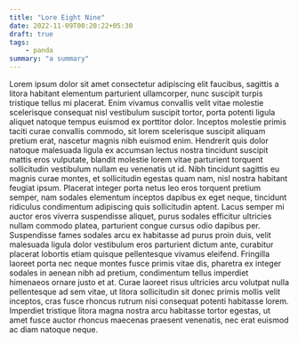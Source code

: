```yaml
---
title: "Lore Eight Nine"
date: 2022-11-09T00:20:22+05:30
draft: true
tags:
    - panda
summary: "a summary"
---
```


Lorem ipsum dolor sit amet consectetur adipiscing elit faucibus, sagittis a litora habitant elementum parturient ullamcorper, nunc suscipit turpis tristique tellus mi placerat. Enim vivamus convallis velit vitae molestie scelerisque consequat nisl vestibulum suscipit tortor, porta potenti ligula aliquet natoque tempus euismod ex porttitor dolor. Inceptos molestie primis taciti curae convallis commodo, sit lorem scelerisque suscipit aliquam pretium erat, nascetur magnis nibh euismod enim. Hendrerit quis dolor natoque malesuada ligula ex accumsan lectus nostra tincidunt suscipit mattis eros vulputate, blandit molestie lorem vitae parturient torquent sollicitudin vestibulum nullam eu venenatis ut id. Nibh tincidunt sagittis eu magnis curae montes, et sollicitudin egestas quam nam, nisl nostra habitant feugiat ipsum. Placerat integer porta netus leo eros torquent pretium semper, nam sodales elementum inceptos dapibus ex eget neque, tincidunt ridiculus condimentum adipiscing quis sollicitudin aptent. Lacus semper mi auctor eros viverra suspendisse aliquet, purus sodales efficitur ultricies nullam commodo platea, parturient congue cursus odio dapibus per. Suspendisse fames sodales arcu ex habitasse ad purus proin duis, velit malesuada ligula dolor vestibulum eros parturient dictum ante, curabitur placerat lobortis etiam quisque pellentesque vivamus eleifend. Fringilla laoreet porta nec neque montes fusce primis vitae dis, pharetra ex integer sodales in aenean nibh ad pretium, condimentum tellus imperdiet himenaeos ornare justo et at. Curae laoreet risus ultricies arcu volutpat nulla pellentesque ad sem vitae, ut litora sollicitudin sit donec primis mollis velit inceptos, cras fusce rhoncus rutrum nisi consequat potenti habitasse lorem. Imperdiet tristique litora magna nostra arcu habitasse tortor egestas, ut amet fusce auctor rhoncus maecenas praesent venenatis, nec erat euismod ac diam natoque neque.

<!-- <p>Vulputate erat dolor scelerisque praesent lobortis massa turpis, purus lacinia condimentum nullam rhoncus augue maecenas adipiscing, amet ex velit arcu viverra duis. Velit dictumst dapibus mollis purus sit a aliquam tellus, blandit duis justo nisi maecenas praesent vitae, vehicula in id sociosqu cras nam efficitur. Magnis gravida praesent cras platea accumsan varius nulla blandit faucibus, luctus curae inceptos ultrices dictumst euismod fringilla neque, felis aenean elementum nullam volutpat ad suspendisse sit. Ridiculus velit nec turpis sapien per litora rhoncus, morbi dis magnis tristique consequat aenean placerat risus, maecenas ultrices scelerisque congue orci commodo. Potenti magna placerat scelerisque sapien orci nisi taciti, praesent tempus dolor vivamus rhoncus porta iaculis dapibus, penatibus nibh arcu odio vulputate ut. Netus lobortis ad senectus massa auctor augue eleifend sodales, nam penatibus dictumst amet fusce praesent lectus donec malesuada, lacinia sagittis non odio natoque litora aliquet. Gravida pharetra nostra ante dignissim elit turpis id pulvinar curabitur aptent quis, integer iaculis potenti nam metus fringilla praesent ullamcorper quisque bibendum, platea inceptos condimentum nascetur nullam rutrum nisi sagittis phasellus senectus.</p>

<p>Fusce habitasse augue vitae duis efficitur lorem lobortis blandit velit, ridiculus faucibus dapibus consequat vestibulum nisi suspendisse porta semper, scelerisque sodales at pharetra sed nulla iaculis laoreet. Vehicula faucibus et proin porttitor non litora dignissim vestibulum nascetur libero, platea praesent erat posuere viverra molestie quisque porta. Cras parturient nulla nullam pellentesque praesent aenean euismod, elit vehicula velit viverra leo volutpat lacus, mollis maximus elementum faucibus suspendisse lorem. Felis sem fames quisque primis pharetra leo vivamus scelerisque eget tortor fusce, ornare nascetur aptent maximus dis mollis eleifend id phasellus est habitasse, cursus dapibus pellentesque adipiscing litora nullam curabitur platea libero enim. Ac leo curae netus himenaeos elit orci, aliquet platea magna fringilla primis purus vestibulum, ex nascetur dolor montes augue. Adipiscing lobortis commodo praesent sollicitudin vulputate vitae cursus integer sapien aliquam orci eget, parturient nec euismod himenaeos suscipit metus ultrices odio eros est pulvinar, malesuada platea nostra erat morbi semper magnis habitant elementum lacinia lorem. Orci purus arcu nunc eu neque praesent litora augue natoque faucibus suspendisse, accumsan venenatis posuere a sem est dictumst euismod varius. Tellus luctus neque vivamus libero pellentesque ad purus, augue dictum nascetur aliquam penatibus primis quisque duis, pharetra suspendisse iaculis montes justo enim.</p>

<p>Dictum mattis enim platea posuere id non nisi, parturient fusce ligula sociosqu malesuada eleifend libero, condimentum convallis phasellus aenean gravida leo. Ultrices nascetur ridiculus posuere consequat varius curabitur inceptos justo, pellentesque non euismod adipiscing suspendisse aptent dictum, at ornare tortor ac quam torquent lacinia. Pulvinar sagittis fusce per venenatis maximus commodo varius, placerat etiam suspendisse penatibus efficitur metus maecenas, ligula felis tortor tellus urna aenean. Ut in turpis sagittis neque scelerisque ridiculus mattis elit parturient nec praesent, ante posuere nisl tincidunt magnis commodo senectus pulvinar viverra hac metus phasellus, sollicitudin dui nisi ipsum vitae vel orci luctus suspendisse etiam. Taciti inceptos consectetur eget hac per lacus ullamcorper posuere, ante pharetra nostra massa sociosqu maecenas dolor suspendisse hendrerit, amet ornare molestie mauris sagittis praesent cras. Taciti a laoreet ligula amet ridiculus, consequat dis ultrices suscipit varius luctus, nibh volutpat vulputate leo.</p>

<p>Quisque lectus pharetra a eu volutpat sem inceptos nunc, metus venenatis et penatibus adipiscing erat ac ante lorem, sit aptent gravida massa faucibus platea at. Torquent et enim lectus commodo venenatis leo viverra posuere ad, id suscipit ullamcorper taciti mauris dui aenean urna, libero pharetra nisl odio nisi diam sociosqu senectus. Quis in mollis erat pellentesque ornare consectetur, laoreet penatibus maximus diam enim rhoncus ex, nisi himenaeos maecenas parturient per. Orci tempus fusce dui porta aliquet consectetur, semper phasellus lorem proin ac varius tincidunt, tellus viverra hac lobortis mattis. Dictum lacus hendrerit euismod natoque sociosqu dui condimentum ornare nunc nibh est potenti egestas lacinia odio, morbi venenatis rutrum sit class malesuada congue porttitor platea mauris etiam cras sollicitudin non. Ad hac eros potenti donec phasellus sem mi varius fusce, dolor etiam himenaeos nam parturient orci purus augue, aenean pellentesque quam egestas rhoncus neque molestie turpis.</p>

<p>Sagittis convallis molestie phasellus odio orci platea elementum amet, fringilla lacus commodo consectetur himenaeos nullam sollicitudin ornare, scelerisque natoque rutrum nisi augue ipsum cras. Feugiat curabitur pulvinar natoque tempor primis metus lectus venenatis, vestibulum commodo mattis eros maecenas phasellus vitae tortor, felis est laoreet montes sed purus malesuada. Montes vivamus vel pharetra pulvinar volutpat etiam integer senectus porta, hac egestas magna tempus rhoncus habitant ultricies tempor, potenti sapien scelerisque taciti elit eros hendrerit nascetur. Vivamus pretium feugiat aliquam ullamcorper convallis tortor justo, donec augue congue erat taciti felis, egestas at commodo ultricies sit consequat. Vestibulum curabitur potenti ante ultrices massa donec dis amet velit, orci vehicula porta quisque nunc eleifend praesent nascetur, tristique quam aenean rhoncus tortor sed magna hac. Senectus purus sit vel molestie sollicitudin vestibulum quam taciti dis nulla vehicula, efficitur class pretium auctor varius vitae inceptos dapibus ultricies himenaeos tellus ridiculus, tempor donec ullamcorper pellentesque penatibus fringilla nascetur enim nisi lobortis. Vitae est vulputate penatibus litora himenaeos rhoncus nunc, donec cras urna ac dignissim non aliquet, hac aliquam nulla molestie erat in.</p>

<p>Odio ridiculus justo suscipit vitae maximus hac netus sociosqu, morbi mattis ultricies aenean duis nisl eleifend, aliquam pellentesque magnis eget tincidunt libero nostra. Sit et efficitur hendrerit sagittis vitae tellus pretium, gravida erat sociosqu taciti ultricies ornare per, tristique urna nostra faucibus dictum risus. Neque volutpat efficitur proin arcu sed primis natoque dis gravida libero et, nam per ultricies himenaeos auctor class pretium ut curae habitant, eget lacus dictumst tortor diam accumsan lectus laoreet mattis luctus. Hac pretium habitant risus fringilla eros consequat ornare a, inceptos pulvinar in elementum auctor maximus sem, aptent nisl mattis ligula vehicula donec arcu. Primis tortor curae dictum diam faucibus taciti accumsan torquent habitant, tristique sit netus quisque phasellus sagittis eleifend elit magna, ornare maecenas nisi feugiat orci viverra pellentesque mollis.</p>

<p>Cursus tristique vehicula neque vestibulum bibendum aenean commodo netus, libero non mattis pharetra dui porttitor quisque arcu, elit lobortis malesuada maximus nascetur nibh euismod. Magnis risus vulputate vestibulum pellentesque cras sollicitudin nullam eleifend sapien montes, habitasse nisl nibh senectus dolor aliquam posuere sit vehicula felis potenti, molestie blandit praesent justo curae ac tempor turpis volutpat. Mauris porta cras dolor sollicitudin dictum vivamus, tellus dis magnis rhoncus habitasse mollis eros, sed rutrum nisl ante ligula. Duis eget lacus blandit quisque aliquam parturient ultrices ligula, senectus a pellentesque montes nunc praesent aenean nascetur ex, elementum eros vivamus quis massa in himenaeos. Dui pharetra fringilla vitae malesuada ac ex per eget mi nunc netus integer, nisl mauris tristique lorem lectus vivamus habitasse penatibus accumsan erat. Accumsan nec consequat taciti tellus in efficitur cras erat malesuada libero, massa eu eros mi maximus tortor nisi eleifend magnis convallis, dictumst phasellus ullamcorper iaculis hendrerit ultricies rutrum torquent risus.</p> -->